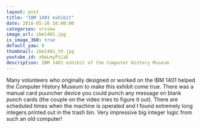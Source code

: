 ```yaml
---
layout: post
title: "IBM 1401 exhibit"
date: 2018-05-26 16:00:00
categories: vrview
image_url: ibm1401.jpg
is_image_360: true
default_yaw: 0
thumbnail: ibm1401_th.jpg
youtube_id: z0wLmyPiCaE
description: IBM 1401 exhibit of the Computer History Museum
---
```

Many volunteers who originally designed or worked on the IBM 1401 helped the Computer History Museum to make this exhibit come true. There was a manual card puuncher device you could punch any message on blank punch cards (the couple on the video tries to figure it out). There are scheduled times when the machine is operated and I found extremely long integers printed out in the trash bin. Very impressive big integer logic from such an old computer!
